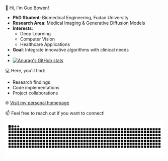 👋 Hi, I'm Guo Bowen!  
- **PhD Student**: Biomedical Engineering, Fudan University  
- **Research Area**: Medical Imaging & Generative Diffusion Models  
- **Interests**:  
  - Deep Learning  
  - Computer Vision  
  - Healthcare Applications  
- **Goal**: Integrate innovative algorithms with clinical needs
- 
- [![Anurag's GitHub stats](https://github-readme-stats.vercel.app/api?username=gbone3176)](https://github.com/anuraghazra/github-readme-stats)

💻 Here, you'll find:  
- Research findings  
- Code implementations  
- Project collaborations  

🌐 [Visit my personal homepage](https://gbone3176.github.io/)  

📫 Feel free to reach out if you want to connect!

<picture>
  <source media="(prefers-color-scheme: dark)" srcset="https://github.com/Gbone3176/Gbone3176/blob/output/github-contribution-grid-snake-dark.svg">
  <source media="(prefers-color-scheme: light)" srcset="https://github.com/Gbone3176/Gbone3176/blob/output/github-contribution-grid-snake.svg">
  <img alt="github contribution grid snake animation" src="https://github.com/Gbone3176/Gbone3176/blob/output/github-contribution-grid-snake.svg">
</picture>
            
